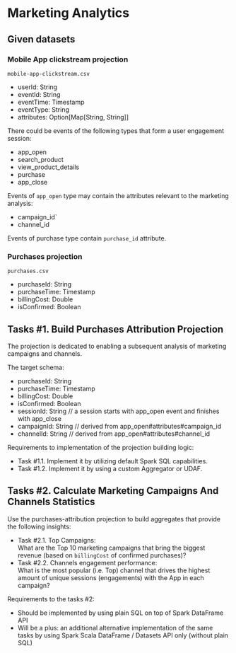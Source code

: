 # Marketing Analytics

## Given datasets

### Mobile App clickstream projection

`mobile-app-clickstream.csv`
- userId: String
- eventId: String
- eventTime: Timestamp
- eventType: String
- attributes: Option[Map[String, String]]

There could be events of the following types that form a user engagement session:
- app_open
- search_product
- view_product_details
- purchase
- app_close

Events of `app_open` type may contain the attributes relevant to the marketing analysis:
- campaign_id`
- channel_id

Events of purchase type contain `purchase_id` attribute.

### Purchases projection

`purchases.csv`
- purchaseId: String
- purchaseTime: Timestamp
- billingCost: Double
- isConfirmed: Boolean

## Tasks #1. Build Purchases Attribution Projection

The projection is dedicated to enabling a subsequent analysis of marketing campaigns and channels.

The target schema:
- purchaseId: String
- purchaseTime: Timestamp
- billingCost: Double
- isConfirmed: Boolean
- sessionId: String // a session starts with app_open event and finishes with app_close
- campaignId: String // derived from app_open#attributes#campaign_id
- channelId: String // derived from app_open#attributes#channel_id

Requirements to implementation of the projection building logic:
- Task #1.1. Implement it by utilizing default Spark SQL capabilities.
- Task #1.2. Implement it by using a custom Aggregator or UDAF.

## Tasks #2. Calculate Marketing Campaigns And Channels Statistics

Use the purchases-attribution projection to build aggregates that provide the following
insights:
- Task #2.1. Top Campaigns:  
  What are the Top 10 marketing campaigns that bring the biggest revenue
  (based on `billingCost` of confirmed purchases)?
- Task #2.2. Channels engagement performance:  
  What is the most popular (i.e. Top) channel that drives the highest amount of
  unique sessions (engagements) with the App in each campaign?

Requirements to the tasks #2:
- Should be implemented by using plain SQL on top of Spark DataFrame API
- Will be a plus: an additional alternative implementation of the same tasks by using Spark
  Scala DataFrame / Datasets API only (without plain SQL)
